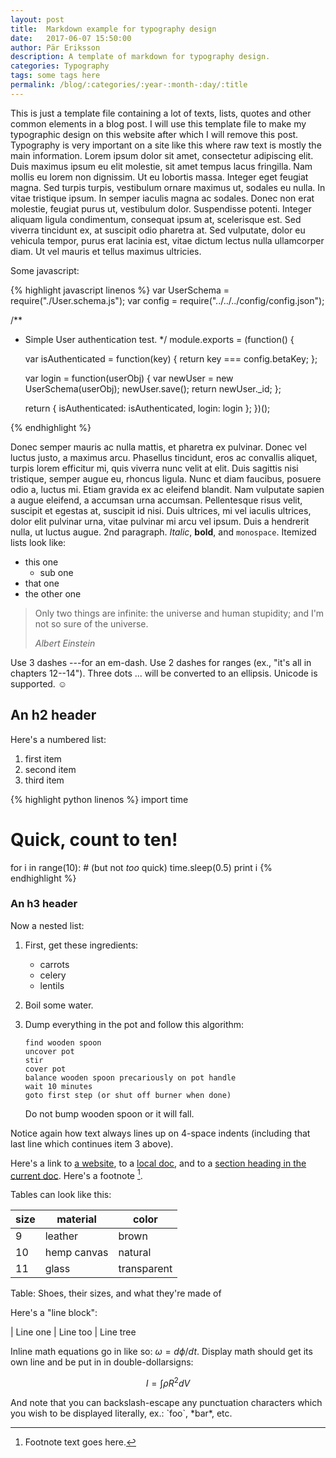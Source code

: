 ```yaml
---
layout: post
title:  Markdown example for typography design
date:   2017-06-07 15:50:00
author: Pär Eriksson
description: A template of markdown for typography design.
categories: Typography
tags: some tags here
permalink: /blog/:categories/:year-:month-:day/:title
---
```

This is just a template file containing a lot of texts, lists, quotes and other common elements in a blog post. I will
use this template file to make my typographic design on this website after which I will remove this post.
Typography is very important on a site like this where raw text is mostly the main information. Lorem ipsum dolor sit amet, consectetur adipiscing elit. Duis maximus ipsum eu elit molestie, sit amet tempus lacus fringilla. Nam mollis eu lorem non dignissim. Ut eu lobortis massa. Integer eget feugiat magna. Sed turpis turpis, vestibulum ornare maximus ut, sodales eu nulla. In vitae tristique ipsum. In semper iaculis magna ac sodales. Donec non erat molestie, feugiat purus ut, vestibulum dolor. Suspendisse potenti. Integer aliquam ligula condimentum, consequat ipsum at, scelerisque est. Sed viverra tincidunt ex, at suscipit odio pharetra at. Sed vulputate, dolor eu vehicula tempor, purus erat lacinia est, vitae dictum lectus nulla ullamcorper diam. Ut vel mauris et tellus maximus ultricies.

Some javascript:

{% highlight javascript linenos %}
var UserSchema = require("./User.schema.js");
var config = require("../../../config/config.json");

/**
 * Simple User authentication test.
 */
module.exports = (function() {

    var isAuthenticated = function(key) {
        return key === config.betaKey;
    };

    var login = function(userObj) {
        var newUser = new UserSchema(userObj);
        newUser.save();
        return newUser._id;
    };

    return {
        isAuthenticated: isAuthenticated,
        login: login
    };
})();

{% endhighlight %}

Donec semper mauris ac nulla mattis, et pharetra ex pulvinar. Donec vel luctus justo, a maximus arcu. Phasellus tincidunt, eros ac convallis aliquet, turpis lorem efficitur mi, quis viverra nunc velit at elit. Duis sagittis nisi tristique, semper augue eu, rhoncus ligula. Nunc et diam faucibus, posuere odio a, luctus mi. Etiam gravida ex ac eleifend blandit. Nam vulputate sapien a augue eleifend, a accumsan urna accumsan. Pellentesque risus velit, suscipit et egestas at, suscipit id nisi. Duis ultrices, mi vel iaculis ultrices, dolor elit pulvinar urna, vitae pulvinar mi arcu vel ipsum. Duis a hendrerit nulla, ut luctus augue. 2nd paragraph. *Italic*, **bold**, and `monospace`. Itemized lists
look like:

  * this one
    * sub one
  * that one
  * the other one

> Only two things are infinite: the universe and human stupidity;
> and I'm not so sure of the universe.
>
> <cite>Albert Einstein</cite>

Use 3 dashes ---for an em-dash. Use 2 dashes for ranges (ex., "it's all
in chapters 12--14"). Three dots ... will be converted to an ellipsis.
Unicode is supported. ☺

An h2 header
------------

Here's a numbered list:

 1. first item
 2. second item
 3. third item

{% highlight python linenos %}
import time
# Quick, count to ten!
for i in range(10):
    # (but not *too* quick)
    time.sleep(0.5)
    print i
{% endhighlight %}



### An h3 header ###

Now a nested list:

 1. First, get these ingredients:

      * carrots
      * celery
      * lentils

 2. Boil some water.

 3. Dump everything in the pot and follow
    this algorithm:

        find wooden spoon
        uncover pot
        stir
        cover pot
        balance wooden spoon precariously on pot handle
        wait 10 minutes
        goto first step (or shut off burner when done)

    Do not bump wooden spoon or it will fall.

Notice again how text always lines up on 4-space indents (including
that last line which continues item 3 above).

Here's a link to [a website](http://foo.bar), to a [local
doc](local-doc.html), and to a [section heading in the current
doc](#an-h2-header). Here's a footnote [^1].

[^1]: Footnote text goes here.

Tables can look like this:

|size| material     | color      |
|----|--------------|------------|
|9   |  leather     | brown      |
|10  |  hemp canvas | natural    |
|11  |  glass       | transparent|

Table: Shoes, their sizes, and what they're made of

Here's a "line block":

| Line one
|   Line too
| Line tree

Inline math equations go in like so: $\omega = d\phi / dt$. Display
math should get its own line and be put in in double-dollarsigns:

$$I = \int \rho R^{2} dV$$

And note that you can backslash-escape any punctuation characters
which you wish to be displayed literally, ex.: \`foo\`, \*bar\*, etc.
